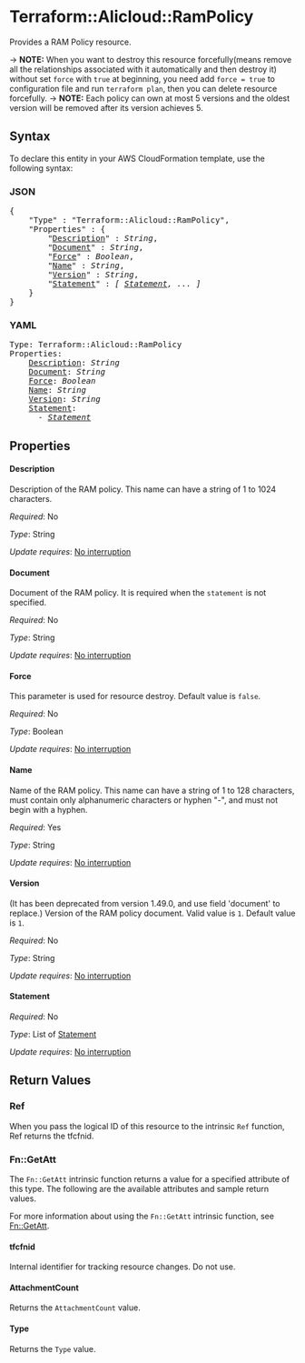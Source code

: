 # Terraform::Alicloud::RamPolicy

Provides a RAM Policy resource. 

-> **NOTE:** When you want to destroy this resource forcefully(means remove all the relationships associated with it automatically and then destroy it) without set `force`  with `true` at beginning, you need add `force = true` to configuration file and run `terraform plan`, then you can delete resource forcefully.
-> **NOTE:** Each policy can own at most 5 versions and the oldest version will be removed after its version achieves 5.

## Syntax

To declare this entity in your AWS CloudFormation template, use the following syntax:

### JSON

<pre>
{
    "Type" : "Terraform::Alicloud::RamPolicy",
    "Properties" : {
        "<a href="#description" title="Description">Description</a>" : <i>String</i>,
        "<a href="#document" title="Document">Document</a>" : <i>String</i>,
        "<a href="#force" title="Force">Force</a>" : <i>Boolean</i>,
        "<a href="#name" title="Name">Name</a>" : <i>String</i>,
        "<a href="#version" title="Version">Version</a>" : <i>String</i>,
        "<a href="#statement" title="Statement">Statement</a>" : <i>[ <a href="statement.md">Statement</a>, ... ]</i>
    }
}
</pre>

### YAML

<pre>
Type: Terraform::Alicloud::RamPolicy
Properties:
    <a href="#description" title="Description">Description</a>: <i>String</i>
    <a href="#document" title="Document">Document</a>: <i>String</i>
    <a href="#force" title="Force">Force</a>: <i>Boolean</i>
    <a href="#name" title="Name">Name</a>: <i>String</i>
    <a href="#version" title="Version">Version</a>: <i>String</i>
    <a href="#statement" title="Statement">Statement</a>: <i>
      - <a href="statement.md">Statement</a></i>
</pre>

## Properties

#### Description

Description of the RAM policy. This name can have a string of 1 to 1024 characters.

_Required_: No

_Type_: String

_Update requires_: [No interruption](https://docs.aws.amazon.com/AWSCloudFormation/latest/UserGuide/using-cfn-updating-stacks-update-behaviors.html#update-no-interrupt)

#### Document

Document of the RAM policy. It is required when the `statement` is not specified.

_Required_: No

_Type_: String

_Update requires_: [No interruption](https://docs.aws.amazon.com/AWSCloudFormation/latest/UserGuide/using-cfn-updating-stacks-update-behaviors.html#update-no-interrupt)

#### Force

This parameter is used for resource destroy. Default value is `false`.

_Required_: No

_Type_: Boolean

_Update requires_: [No interruption](https://docs.aws.amazon.com/AWSCloudFormation/latest/UserGuide/using-cfn-updating-stacks-update-behaviors.html#update-no-interrupt)

#### Name

Name of the RAM policy. This name can have a string of 1 to 128 characters, must contain only alphanumeric characters or hyphen "-", and must not begin with a hyphen.

_Required_: Yes

_Type_: String

_Update requires_: [No interruption](https://docs.aws.amazon.com/AWSCloudFormation/latest/UserGuide/using-cfn-updating-stacks-update-behaviors.html#update-no-interrupt)

#### Version

(It has been deprecated from version 1.49.0, and use field 'document' to replace.) Version of the RAM policy document. Valid value is `1`. Default value is `1`.

_Required_: No

_Type_: String

_Update requires_: [No interruption](https://docs.aws.amazon.com/AWSCloudFormation/latest/UserGuide/using-cfn-updating-stacks-update-behaviors.html#update-no-interrupt)

#### Statement

_Required_: No

_Type_: List of <a href="statement.md">Statement</a>

_Update requires_: [No interruption](https://docs.aws.amazon.com/AWSCloudFormation/latest/UserGuide/using-cfn-updating-stacks-update-behaviors.html#update-no-interrupt)

## Return Values

### Ref

When you pass the logical ID of this resource to the intrinsic `Ref` function, Ref returns the tfcfnid.

### Fn::GetAtt

The `Fn::GetAtt` intrinsic function returns a value for a specified attribute of this type. The following are the available attributes and sample return values.

For more information about using the `Fn::GetAtt` intrinsic function, see [Fn::GetAtt](https://docs.aws.amazon.com/AWSCloudFormation/latest/UserGuide/intrinsic-function-reference-getatt.html).

#### tfcfnid

Internal identifier for tracking resource changes. Do not use.

#### AttachmentCount

Returns the <code>AttachmentCount</code> value.

#### Type

Returns the <code>Type</code> value.

